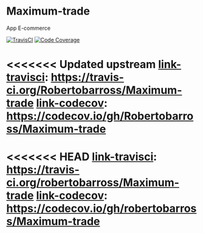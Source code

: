 # Maximum-trade
 App E-commerce
 
[![TravisCI][icon-travisci]][link-travisci]
[![Code Coverage][icon-codecov]][link-codecov]

[icon-travisci]: https://img.shields.io/travis/Robertobarross/Maximum-trade.svg?style=flat-square
[icon-codecov]: https://img.shields.io/codecov/c/github/Robertobarross/Maximum-trade.svg?style=flat-square

<<<<<<< Updated upstream
[link-travisci]: https://travis-ci.org/Robertobarross/Maximum-trade
[link-codecov]: https://codecov.io/gh/Robertobarross/Maximum-trade
=======
<<<<<<< HEAD
[link-travisci]: https://travis-ci.org/robertobarross/Maximum-trade
[link-codecov]: https://codecov.io/gh/robertobarross/Maximum-trade
=======
[link-travisci]: https://travis-ci.org/Robertobarross/Maximum-trade
[link-codecov]: https://codecov.io/gh/Robertobarross/Maximum-trade

[link-codecov]: b3a36e87-2f6a-460c-8037-404cd55e23b8

